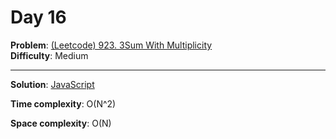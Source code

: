 # Day 16

**Problem**: [(Leetcode) 923. 3Sum With Multiplicity](https://leetcode.com/problems/3sum-with-multiplicity/)  
**Difficulty**: Medium

---

**Solution**: [JavaScript](../solutions/3sum-with-multiplicity.js)

**Time complexity**: O(N^2)

**Space complexity**: O(N)

